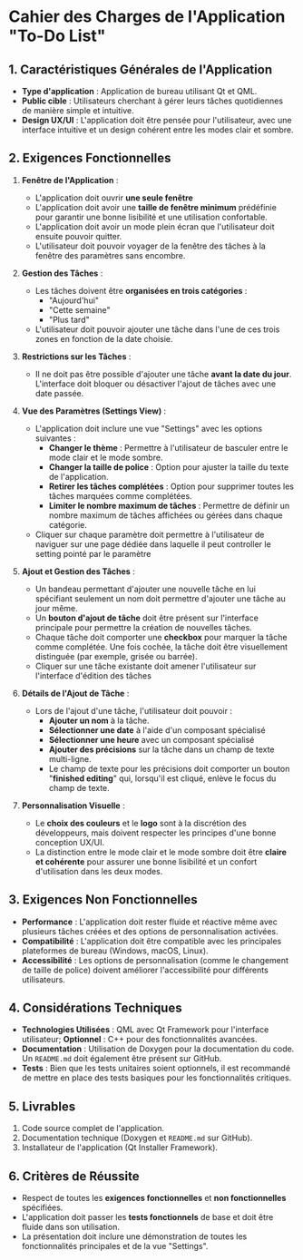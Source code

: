 # Cahier des Charges de l'Application "To-Do List"

## 1. **Caractéristiques Générales de l'Application**

- **Type d'application** : Application de bureau utilisant Qt et QML.
- **Public cible** : Utilisateurs cherchant à gérer leurs tâches quotidiennes de manière simple et intuitive.
- **Design UX/UI** : L'application doit être pensée pour l'utilisateur, avec une interface intuitive et un design cohérent entre les modes clair et sombre.

## 2. **Exigences Fonctionnelles**

1. **Fenêtre de l'Application** :
   - L'application doit ouvrir **une seule fenêtre**
   - L'application doit avoir une **taille de fenêtre minimum** prédéfinie pour garantir une bonne lisibilité et une utilisation confortable.
   - L'application doit avoir un mode plein écran que l'utilisateur doit ensuite pouvoir quitter.
   - L'utilisateur doit pouvoir voyager de la fenêtre des tâches à la fenêtre des paramètres sans encombre.

2. **Gestion des Tâches** :
   - Les tâches doivent être **organisées en trois catégories** : 
     - "Aujourd'hui"
     - "Cette semaine"
     - "Plus tard"
   - L'utilisateur doit pouvoir ajouter une tâche dans l'une de ces trois zones en fonction de la date choisie.

3. **Restrictions sur les Tâches** :
   - Il ne doit pas être possible d'ajouter une tâche **avant la date du jour**. L'interface doit bloquer ou désactiver l'ajout de tâches avec une date passée.

4. **Vue des Paramètres (Settings View)** :
   - L'application doit inclure une vue "Settings" avec les options suivantes :
     - **Changer le thème** : Permettre à l'utilisateur de basculer entre le mode clair et le mode sombre.
     - **Changer la taille de police** : Option pour ajuster la taille du texte de l'application.
     - **Retirer les tâches complétées** : Option pour supprimer toutes les tâches marquées comme complétées.
     - **Limiter le nombre maximum de tâches** : Permettre de définir un nombre maximum de tâches affichées ou gérées dans chaque catégorie.
   - Cliquer sur chaque paramètre doit permettre à l'utilisateur de naviguer sur une page dédiée dans laquelle il peut controller le setting pointé par le paramètre

5. **Ajout et Gestion des Tâches** :
   - Un bandeau permettant d'ajouter une nouvelle tâche en lui spécifiant seulement un nom doit permettre d'ajouter une tâche au jour même.
   - Un **bouton d'ajout de tâche** doit être présent sur l'interface principale pour permettre la création de nouvelles tâches.
   - Chaque tâche doit comporter une **checkbox** pour marquer la tâche comme complétée. Une fois cochée, la tâche doit être visuellement distinguée (par exemple, grisée ou barrée).
   - Cliquer sur une tâche existante doit amener l'utilisateur sur l'interface d'édition des tâches 

6. **Détails de l'Ajout de Tâche** :
   - Lors de l'ajout d'une tâche, l'utilisateur doit pouvoir :
     - **Ajouter un nom** à la tâche.
     - **Sélectionner une date** à l'aide d'un composant spécialisé 
     - **Sélectionner une heure** avec un composant spécialisé 
     - **Ajouter des précisions** sur la tâche dans un champ de texte multi-ligne.
     - Le champ de texte pour les précisions doit comporter un bouton "**finished editing**" qui, lorsqu'il est cliqué, enlève le focus du champ de texte.

7. **Personnalisation Visuelle** :
   - Le **choix des couleurs** et le **logo** sont à la discrétion des développeurs, mais doivent respecter les principes d'une bonne conception UX/UI.
   - La distinction entre le mode clair et le mode sombre doit être **claire et cohérente** pour assurer une bonne lisibilité et un confort d'utilisation dans les deux modes.

## 3. **Exigences Non Fonctionnelles**

- **Performance** : L'application doit rester fluide et réactive même avec plusieurs tâches créées et des options de personnalisation activées.
- **Compatibilité** : L'application doit être compatible avec les principales plateformes de bureau (Windows, macOS, Linux).
- **Accessibilité** : Les options de personnalisation (comme le changement de taille de police) doivent améliorer l'accessibilité pour différents utilisateurs.

## 4. **Considérations Techniques**

- **Technologies Utilisées** : QML avec Qt Framework pour l'interface utilisateur; **Optionnel** : C++ pour des fonctionnalités avancées.
- **Documentation** : Utilisation de Doxygen pour la documentation du code. Un `README.md` doit également être présent sur GitHub.
- **Tests** : Bien que les tests unitaires soient optionnels, il est recommandé de mettre en place des tests basiques pour les fonctionnalités critiques.

## 5. **Livrables**

1. Code source complet de l'application.
2. Documentation technique (Doxygen et `README.md` sur GitHub).
3. Installateur de l'application (Qt Installer Framework).

## 6. **Critères de Réussite**

- Respect de toutes les **exigences fonctionnelles** et **non fonctionnelles** spécifiées.
- L'application doit passer les **tests fonctionnels** de base et doit être fluide dans son utilisation.
- La présentation doit inclure une démonstration de toutes les fonctionnalités principales et de la vue "Settings".
